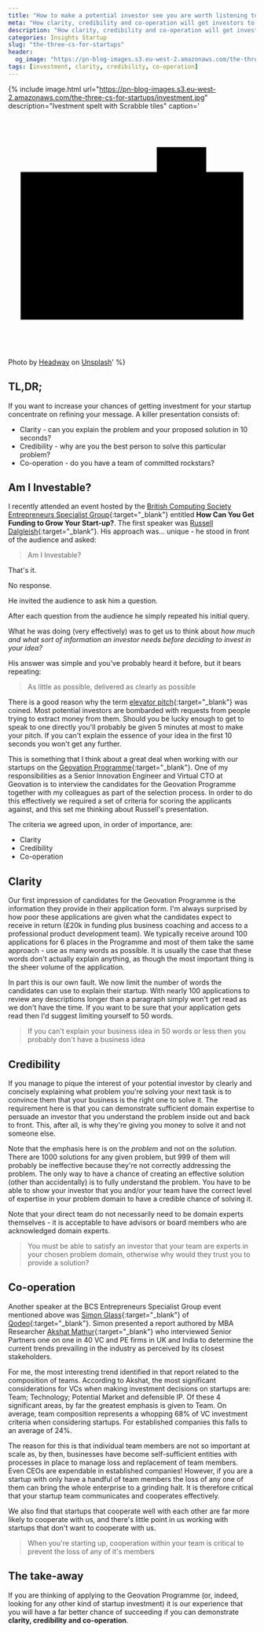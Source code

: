```yaml
---
title: "How to make a potential investor see you are worth listening to"
meta: "How clarity, credibility and co-operation will get investors to listen to your startup idea and take you seriously."
description: "How clarity, credibility and co-operation will get investors to listen to your startup idea and take you seriously."
categories: Insights Startup
slug: "the-three-cs-for-startups"
header:
  og_image: "https://pn-blog-images.s3.eu-west-2.amazonaws.com/the-three-cs-for-startups/investment.jpg"
tags: [investment, clarity, credibility, co-operation]
---
```


{% include image.html url="https://pn-blog-images.s3.eu-west-2.amazonaws.com/the-three-cs-for-startups/investment.jpg" description="Ivestment spelt with Scrabble tiles" caption='<svg class="icon camera-icon" viewBox="0 0 20 20" version="1.1" aria-labelledby="title"><title>camera</title><path d="M1,5H19V16.91H1ZM12,3h4V5H12ZM10,13.27a2.32,2.32,0,0,1,0-4.64h0a2.32,2.32,0,0,1,0,4.64Z"></path></svg><span>Photo by <a href="https://unsplash.com/@headwayio?utm_source=unsplash&amp;utm_medium=referral&amp;utm_content=creditCopyText" target="_blank">Headway</a> on <a href="https://unsplash.com/s/photos/presentation?utm_source=unsplash&amp;utm_medium=referral&amp;utm_content=creditCopyText" target="_blank">Unsplash</a></span>' %}

## TL,DR;

If you want to increase your chances of getting investment for your startup concentrate on refining your message.  A killer presentation consists of:

 - Clarity - can you explain the problem and your proposed solution in 10 seconds?
 - Credibility - why are you the best person to solve this particular problem?
 - Co-operation - do you have a team of committed rockstars?

## Am I Investable?

I recently attended an event hosted by the [British Computing Society Entrepreneurs Specialist Group][bcsesg]{:target="_blank"} entitled **How Can You Get Funding to Grow Your Start-up?**. The first speaker was [Russell Dalgleish][russelldalgliesh]{:target="_blank"}. His approach was... unique - he stood in front of the audience and asked:

> Am I Investable?

That's it.

No response.

He invited the audience to ask him a question.

After each question from the audience he simply repeated his initial query.

What he was doing (very effectively) was to get us to think about *how much and what sort of information an investor needs before deciding to invest in your idea?*

His answer was simple and you've probably heard it before, but it bears repeating:

> As little as possible, delivered as clearly as possible

There is a good reason why the term [elevator pitch][elevator]{:target="_blank"} was coined. Most potential investors are bombarded with requests from people trying to extract money from them. Should you be lucky enough to get to speak to one directly you'll probably be given 5 minutes at most to make your pitch.  If you can't explain the essence of your idea in the first 10 seconds you won't get any further.

This is something that I think about a great deal when working with our startups on the [Geovation Programme][geovationprogramme]{:target="_blank"}. One of my responsibilities as a Senior Innovation Engineer and Virtual CTO at Geovation is to interview the candidates for the Geovation Programme together with my colleagues as part of the selection process. In order to do this effectively we required a set of criteria for scoring the applicants against, and this set me thinking about Russell's presentation.

The criteria we agreed upon, in order of importance, are:

- Clarity
- Credibility
- Co-operation

## Clarity

Our first impression of candidates for the Geovation Programme is the information they provide in their application form. I'm always surprised by how poor these applications are given what the candidates expect to receive in return (£20k in funding plus business coaching and access to a professional product development team).  We typically receive around 100 applications for 6 places in the Programme and most of them take the same approach - use as many words as possible. It is usually the case that these words don't actually explain anything, as though the most important thing is the sheer volume of the application.

In part this is our own fault. We now limit the number of words the candidates can use to explain their startup. With nearly 100 applications to review any descriptions longer than a paragraph simply won't get read as we don't have the time. If you want to be sure that your application gets read then I'd suggest limiting yourself to 50 words.

> If you can't explain your business idea in 50 words or less then you probably don't have a business idea

## Credibility
If you manage to pique the interest of your potential investor by clearly and concisely explaining what problem you're solving your next task is to convince them that your business is the right one to solve it.  The requirement here is that you can demonstrate sufficient domain expertise to persuade an investor that you understand the problem inside out and back to front.  This, after all, is why they're giving you money to solve it and not someone else.

Note that the emphasis here is on the *problem* and not on the *solution*. There are 1000 solutions for any given problem, but 999 of them will probably be ineffective because they're not correctly addressing the problem. The only way to have a chance of creating an effective solution (other than accidentally) is to fully understand the problem. You have to be able to show your investor that you and/or your team have the correct level of expertise in your problem domain to have a credible chance of solving it.

Note that your direct team do not necessarily need to be domain experts themselves - it is acceptable to have advisors or board members who are acknowledged domain experts. 

> You must be able to satisfy an investor that your team are experts in your chosen problem domain, otherwise why would they trust you to provide a solution?

## Co-operation
Another speaker at the BCS Entrepreneurs Specialist Group event mentioned above was [Simon Glass][simonglass]{:target="_blank"} of [Qodeo][qodeo]{:target="_blank"}.  Simon presented a report authored by MBA Researcher [Akshat Mathur][akshatmathur]{:target="_blank"} who interviewed Senior Partners one on one in 40 VC and PE firms in UK and India to determine the current trends prevailing in the industry as perceived by its closest stakeholders.

For me, the most interesting trend identified in that report related to the composition of teams. According to Akshat, the most significant considerations for VCs when making investment decisions on startups are: Team; Technology; Potential Market and defensible IP.  Of these 4 significant areas, by far the greatest emphasis is given to Team. On average, team composition represents a whopping 68% of VC investment criteria when considering startups. For established companies this falls to an average of 24%.

The reason for this is that individual team members are not so important at scale as, by then, businesses have become self-sufficient entities with processes in place to manage loss and replacement of team members. Even CEOs are expendable in established companies! However, if you are a startup with only have a handful of team members the loss of any one of them can bring the whole enterprise to a grinding halt. It is therefore critical that your startup team communicates and cooperates effectively.

We also find that startups that cooperate well with each other are far more likely to cooperate with us, and there's little point in us working with startups that don't want to cooperate with us.

> When you're starting up, cooperation within your team is critical to prevent the loss of any of it's members

## The take-away
If you are thinking of applying to the Geovation Programme (or, indeed, looking for any other kind of startup investment) it is our experience that you will have a far better chance of succeeding if you can demonstrate **clarity, credibility and co-operation**.


[russelldalgliesh]: <https://www.linkedin.com/in/russelldalgleish/>
[geovationprogramme]: <https://geovation.uk/accelerator/>
[bcsesg]: <https://www.bcs.org/category/17002>
[elevator]: <https://en.wikipedia.org/wiki/Elevator_pitch>
[simonglass]: <https://www.linkedin.com/in/simon-glass-a829a4/?originalSubdomain=uk>
[qodeo]: <https://www.qodeo.com/>
[akshatmathur]: <https://www.linkedin.com/in/akshatmathur08/?originalSubdomain=uk>
